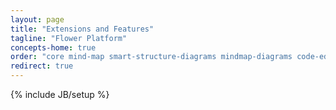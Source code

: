```yaml
---
layout: page
title: "Extensions and Features"
tagline: "Flower Platform"
concepts-home: true
order: "core mind-map smart-structure-diagrams mindmap-diagrams code-editor sharing-and-collaboration smart-doc programming-languages integration-with-dev-tools extensions"
redirect: true
---
```

{% include JB/setup %}

